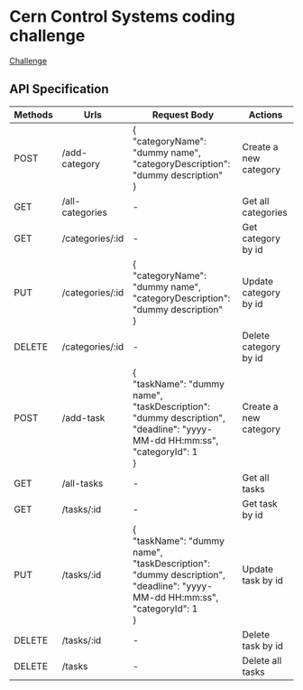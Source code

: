 # Cern Control Systems coding challenge

[Challenge](./CHALLENGE.md)

## API Specification

| Methods | Urls            | Request Body                                                                                                                                   | Actions               |
|---------|-----------------|------------------------------------------------------------------------------------------------------------------------------------------------|-----------------------|
| POST    | /add-category   | {<br/>"categoryName": "dummy name",<br/>"categoryDescription": "dummy description"<br/>}                                                       | Create a new category |
| GET     | /all-categories | -                                                                                                                                              | Get all categories    |
| GET     | /categories/:id | -                                                                                                                                              | Get category by id    |
| PUT     | /categories/:id | {<br/>"categoryName": "dummy name",<br/>"categoryDescription": "dummy description"<br/>}                                                       | Update category by id |
| DELETE  | /categories/:id | -                                                                                                                                              | Delete category by id |
| POST    | /add-task       | {<br/>"taskName": "dummy name",<br/>"taskDescription": "dummy description", <br/>"deadline": "yyyy-MM-dd HH:mm:ss", <br/>"categoryId": 1<br/>} | Create a new category |
| GET     | /all-tasks      | -                                                                                                                                              | Get all tasks         |
| GET     | /tasks/:id      | -                                                                                                                                              | Get task by id        |
| PUT     | /tasks/:id      | {<br/>"taskName": "dummy name",<br/>"taskDescription": "dummy description", <br/>"deadline": "yyyy-MM-dd HH:mm:ss", <br/>"categoryId": 1<br/>} | Update task by id     |
| DELETE  | /tasks/:id      | -                                                                                                                                              | Delete task by id     |
| DELETE  | /tasks          | -                                                                                                                                              | Delete all tasks      |


